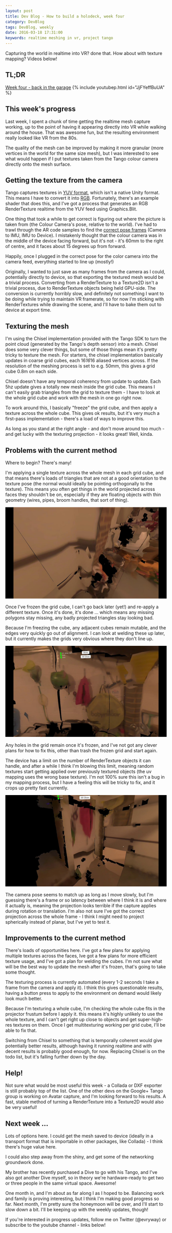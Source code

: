 ```yaml
---
layout: post
title: Dev Blog - How to build a holodeck, week four
category: DevBlog
tags: DevBlog, weekly
date: 2016-03-18 17:31:00
keywords: realtime meshing in vr, project tango
---
```


Capturing the world in realtime into VR? done that. How about with texture mapping?
Videos below!


## TL;DR

[Week four - back in the garage](https://youtu.be/JjFYeffBuUA)
{% include youtubep.html id="JjFYeffBuUA" %}

## This week's progress

Last week, I spent a chunk of time getting the realtime mesh capture working,
up to the point of having it appearing directly into VR while walking around the house.
That was awesome fun, but the resulting environment really looked like VR from the 80s.

The quality of the mesh can be improved by making it more granular (more vertices in
the world for the same size mesh), but I was interested to see what would happen if I
put textures taken from the Tango colour camera directly onto the mesh surface.

## Getting the texture from the camera

Tango captures textures in [YUV format](https://en.wikipedia.org/wiki/YUV), which isn't a native Unity format.
This means I have to convert it into [RGB](https://en.wikipedia.org/wiki/RGB_color_model).
Fortunately, there's an example shader that
does this, and I've got a process that generates an RGB RenderTexture realtime from
the YUV feed using Graphics.Blit.

One thing that took a while to get correct is figuring out where the picture is taken from
(the Colour Camera's pose, relative to the world). I've had to trawl through the AR
code samples to find the [correct pose frames](https://developers.google.com/project-tango/overview/intrinsics-extrinsics#project_tangos_camera_models) (Camera to IMU, IMU to Device). I mistakenly
thought that the colour camera was in the middle of the device facing forward, but it's
not - it's 60mm to the right of centre, and it faces about 15 degrees up from forward.

Happily, once I plugged in the correct pose for the color camera into the camera feed,
everything started to line up (mostly!)

Originally, I wanted to just save as many frames from the camera as I could, potentially
directly to device, so that exporting the textured mesh would be a trivial process.
Converting from a RenderTexture to a Texture2D isn't a trivial process, due to RenderTexture
objects being held GPU-side. The conversion is currently horribly slow, and definitely not
something I want to be doing while trying to maintain VR framerate, so for now I'm
sticking with RenderTextures while drawing the scene, and I'll have to bake them out to
device at export time.

## Texturing the mesh

I'm using the Chisel implementation provided with the Tango SDK to turn the point cloud
(generated by the Tango's depth sensor) into a mesh. Chisel does some very clever things,
but some of those things mean it's pretty tricky to texture the mesh. For starters,
the chisel implementation basically updates in coarse grid cubes, each 16*16*16 aliased
vertices across. If the resolution of the meshing process is set to e.g. 50mm, this gives
a grid cube 0.8m on each side.

Chisel doesn't have any temporal coherency from update to update. Each 5hz update gives a
totally new mesh inside the grid cube. This means I can't easily grab triangles from the
grid to texture them - I have to look at the whole grid cube and work with the mesh in
one go right now.

To work around this, I basically "freeze" the grid cube, and then apply a texture across
the whole cube. This gives ok results, but it's very much a first-pass implementation -
there's a load of ways to improve this.

As long as you stand at the right angle - and don't move around too much - and get lucky
with the texturing projection - it looks great! Well, kinda.

## Problems with the current method

Where to begin? There's many!

I'm applying a single texture across the whole mesh in each grid cube, and that means there's loads of
triangles that are not at a good orientation to the texture pose (the normal would
ideally be pointing orthogonally to the texture). This means you often get things in the
world projected across faces they shouldn't be on, especially if they are floating
objects with thin geometry (wires, pipes, broom handles, that sort of thing).

![Bad Projection](/assets/week4/badprojection.jpg)

Once I've frozen the grid cube, I can't go back later (yet!) and re-apply a different
texture. Once it's done, it's done ... which means any missing polygons stay missing,
any badly projected triangles stay looking bad.

Because I'm freezing the cube, any adjacent cubes remain mutable, and the edges very
quickly go out of alignment. I can look at welding these up later, but it currently makes
the grids very obvious where they don't line up.

![Bad Lineup](/assets/week4/badlineup.jpg)

Any holes in the grid remain once it's frozen, and I've not got any clever plans
for how to fix this, other than trash the frozen grid and start again.

The device has a limit on the number of RenderTexture objects it can handle, and after
a while I think I'm blowing this limit, meaning random textures start getting applied
over previously textured objects (the uv mapping uses the wrong base texture). I'm not
100% sure this isn't a bug in my mapping process, but I have a feeling this will be
tricky to fix, and it crops up pretty fast currently.

![Wrong Texture](/assets/week4/wrongtex.jpg)

The camera pose seems to match up as long as I move slowly, but I'm guessing
there's a frame or so latency between where I think it is and where it actually is,
meaning the projection looks terrible if the capture applies during rotation or translation.
I'm also not sure I've got the correct projection across the whole frame - I think
I might need to project spherically instead of planar, but I've yet to test it.

## Improvements to the current method

There's loads of opportunities here. I've got a few plans for applying multiple textures
across the faces, Ive got a few plans for more efficient texture usage, and I've got
a plan for welding the cubes. I'm not sure what will be the best way to update the mesh after
it's frozen, that's going to take some thought.

The texturing process is currently automated (every 1-2 seconds I take a frame from
the camera and apply it). I think this gives questionable results, having a button press
to apply to the environment on demand would likely look much better.

Because I'm texturing a whole cube, I'm checking the whole cube fits in the projector
frustum before I apply it. this means it's highly unlikely to use the whole texture,
and I can't get right up close to objects and get super-high-res textures on them. Once
I get multitexturing working per grid cube, I'll be able to fix that.

Switching from Chisel to something that is temporally coherent would give potentially
better results, although having it running realtime and with decent results is probably
good enough, for now. Replacing Chisel is on the todo list, but it's falling further
down by the day.

## Help!

Not sure what would be most useful this week - a Collada or DXF exporter is still probably
top of the list. One of the other devs on the Google+ Tango group is working on Avatar
capture, and I'm looking forward to his results. A fast, stable method of turning a RenderTexture
into a Texture2D would also be very useful!


## Next week ...

Lots of options here. I could get the mesh saved to device (ideally in a transport format
that is importable in other packages, like Collada) - I think there's huge value here.

I could also step away from the shiny, and get some of the networking groundwork done.

My brother has recently purchased a Dive to go with his Tango, and I've also got another
Dive myself, so in theory we're hardware-ready to get two or three people in the same
virtual space. Awesome!

One month in, and I'm about as far along I as I hoped to be. Balancing work and family
is proving interesting, but I think I'm making good progress so far. Next month, I'm
pretty sure the honeymoon will be over, and I'll start to slow down a bit. I'll be
keeping up with the weekly updates, though!

If you're interested in progress updates, follow me on Twitter (@evryway) or subscribe
to the youtube channel - links below!
